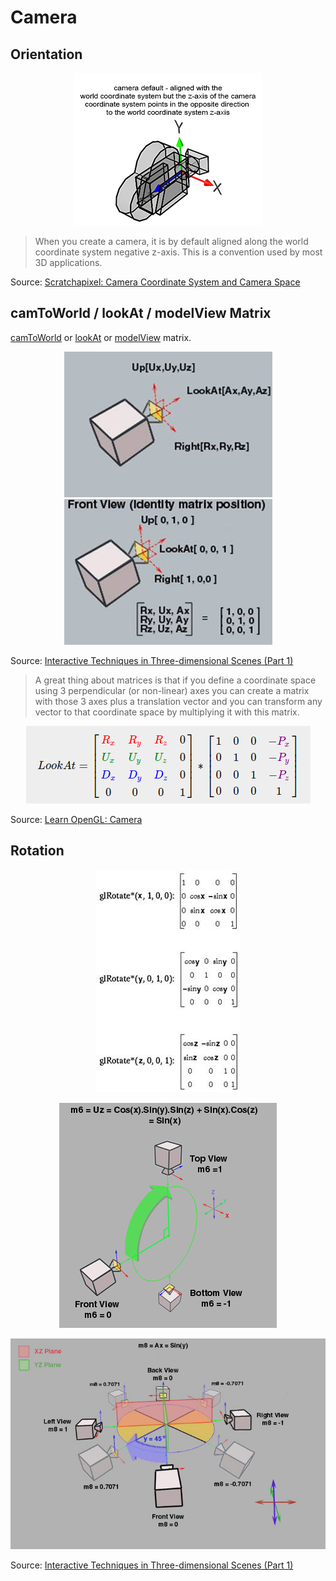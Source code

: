 # Camera

## Orientation

<p align="center">
  <img src="assets/camera-z-axis.png" alt="camera-z-axis" />
</p>

> When you create a camera, it is by default aligned along the world coordinate system negative z-axis. This is a convention used by most 3D applications.

Source: [Scratchapixel: Camera Coordinate System and Camera Space](https://www.scratchapixel.com/lessons/3d-basic-rendering/computing-pixel-coordinates-of-3d-point/mathematics-computing-2d-coordinates-of-3d-points)

## camToWorld / lookAt / modelView Matrix

[camToWorld](https://www.scratchapixel.com/lessons/mathematics-physics-for-computer-graphics/lookat-function) or [lookAt](https://learnopengl.com/Getting-started/Camera) or [modelView](https://www.codeproject.com/Articles/35139/Interactive-Techniques-in-Three-dimensional-Scenes) matrix.

<p align="center">
  <img src="assets/image018.jpg" alt="camera basis vectors 1" /> <img src="assets/image020.jpg" alt="camera basis vectors 1" />
</p>

Source: [Interactive Techniques in Three-dimensional Scenes (Part 1)](https://www.codeproject.com/Articles/35139/Interactive-Techniques-in-Three-dimensional-Scenes)

> A great thing about matrices is that if you define a coordinate space using 3 perpendicular (or non-linear) axes you can create a matrix with those 3 axes plus a translation vector and you can transform any vector to that coordinate space by multiplying it with this matrix.

<p align="center">
  <img src="assets/lookat-matrix.png" alt="lookAt OpenGL" />
</p>

Source: [Learn OpenGL: Camera](https://learnopengl.com/Getting-started/Camera)

## Rotation

<p align="center">
  <img src="assets/image022.jpg" alt="camera rotation" />
</p>

<p align="center">
  <img src="assets/TranslationController014.jpg" alt="TranslationController014" />
</p>

<p align="center">
  <img src="assets/TranslationController016.jpg" alt="TranslationController016" />
</p>

Source: [Interactive Techniques in Three-dimensional Scenes (Part 1)](https://www.codeproject.com/Articles/35139/Interactive-Techniques-in-Three-dimensional-Scenes)
